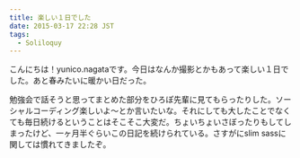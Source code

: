 ```yaml
---
title: 楽しい１日でした
date: 2015-03-17 22:28 JST
tags:
  - Soliloquy
---
```

こんにちは！yunico.nagataです。今日はなんか撮影とかもあって楽しい１日でした。あと春みたいに暖かい日だった。

勉強会で話そうと思ってまとめた部分をひろぽ先輩に見てもらったりした。ソーシャルコーディング楽しいよ〜とか言いたいな。それにしても大したことでなくても毎日続けるということはそこそこ大変だ。ちょいちょいさぼったりもしてしまったけど、一ヶ月半ぐらいこの日記を続けられている。さすがにslim sassに関しては慣れてきましたぞ。

